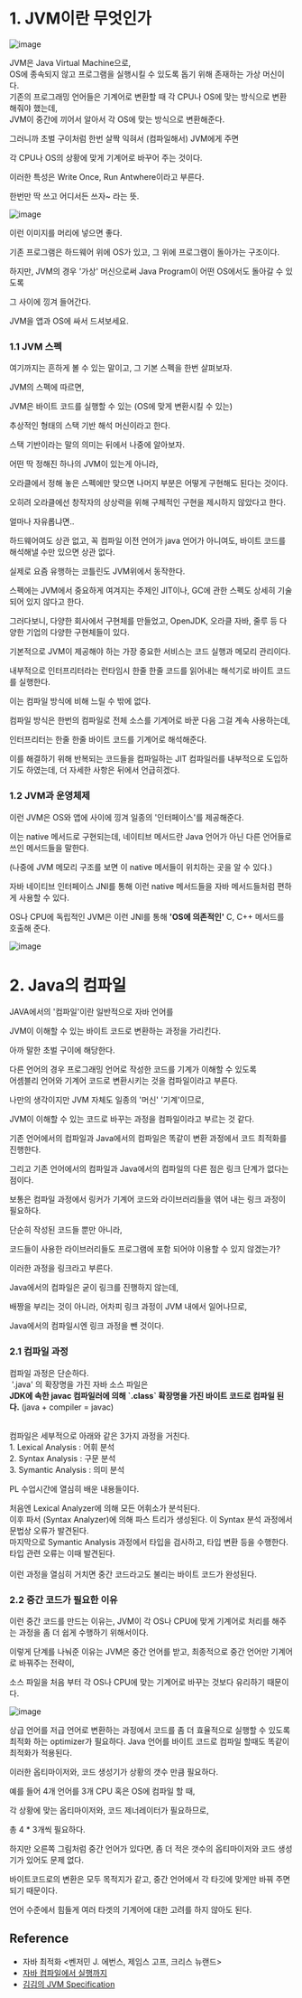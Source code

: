 # 1\. JVM이란 무엇인가

![image](https://github.com/binary-ho/TIL-public/assets/71186266/8fdc3d36-4616-4926-ae7f-75a7b6b74008)

JVM은 Java Virtual Machine으로,  
OS에 종속되지 않고 프로그램을 실행시킬 수 있도록 돕기 위해 존재하는 가상 머신이다.   
기존의 프로그래밍 언어들은 기계어로 변환할 때 각 CPU나 OS에 맞는 방식으로 변환해줘야 했는데,  
JVM이 중간에 끼어서 알아서 각 OS에 맞는 방식으로 변환해준다.

그러니까 초벌 구이처럼 한번 살짝 익혀서 (컴파일해서) JVM에게 주면

각 CPU나 OS의 상황에 맞게 기계어로 바꾸어 주는 것이다.

이러한 특성은 Write Once, Run Antwhere이라고 부른다.

한번만 딱 쓰고 어디서든 쓰자~ 라는 뜻. 

![image](https://github.com/binary-ho/TIL-public/assets/71186266/5a1629c9-d7ad-4439-bcff-095dbc03c0d8)

이런 이미지를 머리에 넣으면 좋다.

기존 프로그램은 하드웨어 위에 OS가 있고, 그 위에 프로그램이 돌아가는 구조이다.

하지만, JVM의 경우 '가상' 머신으로써 Java Program이 어떤 OS에서도 돌아갈 수 있도록

그 사이에 낑겨 들어간다.

JVM을 앱과 OS에 싸서 드셔보세요.

### 1.1 JVM 스펙

여기까지는 흔하게 볼 수 있는 말이고, 그 기본 스펙을 한번 살펴보자.

  
JVM의 스펙에 따르면,

JVM은 바이트 코드를 실행할 수 있는 (OS에 맞게 변환시킬 수 있는)

추상적인 형태의 스택 기반 해석 머신이라고 한다. 

스택 기반이라는 말의 의미는 뒤에서 나중에 알아보자.

어떤 딱 정해진 하나의 JVM이 있는게 아니라,

오라클에서 정해 놓은 스펙에만 맞으면 나머지 부분은 어떻게 구현해도 된다는 것이다.

오히려 오라클에선 창작자의 상상력을 위해 구체적인 구현을 제시하지 않았다고 한다.

얼마나 자유롭냐면..

하드웨어여도 상관 없고, 꼭 컴파일 이전 언어가 java 언어가 아니여도, 바이트 코드를 해석해낼 수만 있으면 상관 없다.

실제로 요즘 유행하는 코틀린도 JVM위에서 동작한다. 

스펙에는 JVM에서 중요하게 여겨지는 주제인 JIT이나, GC에 관한 스펙도 상세히 기술되어 있지 않다고 한다.

그러다보니, 다양한 회사에서 구현체를 만들었고, OpenJDK, 오라클 자바, 줄루 등 다양한 기업의 다양한 구현체들이 있다. 

기본적으로 JVM이 제공해야 하는 가장 중요한 서비스는 코드 실행과 메모리 관리이다.

내부적으로 인터프리터라는 런타임시 한줄 한줄 코드를 읽어내는 해석기로 바이트 코드를 실행한다. 

이는 컴파일 방식에 비해 느릴 수 밖에 없다.

컴파일 방식은 한번의 컴파일로 전체 소스를 기계어로 바꾼 다음 그걸 계속 사용하는데,

인터프리터는 한줄 한줄 바이트 코드를 기계어로 해석해준다.  
  
이를 해결하기 위해 반복되는 코드들을 컴파일하는 JIT 컴파일러를 내부적으로 도입하기도 하였는데, 더 자세한 사항은 뒤에서 언급히겠다.

### 1.2 JVM과 운영체제

이런 JVM은 OS와 앱에 사이에 낑겨 일종의 '인터페이스'를 제공해준다.

이는 native 메서드로 구현되는데, 네이티브 메서드란 Java 언어가 아닌 다른 언어들로 쓰인 메서드들을 말한다.

(나중에 JVM 메모리 구조를 보면 이 native 메서들이 위치하는 곳을 알 수 있다.)

자바 네이티브 인터페이스 JNI를 통해 이런 native 메서드들을 자바 메서드들처럼 편하게 사용할 수 있다.

OS나 CPU에 독립적인 JVM은 이런 JNI를 통해 **'OS에 의존적인'** C, C++ 메서드를 호출해 준다.

![image](https://github.com/binary-ho/TIL-public/assets/71186266/755f50d4-b3c3-4d55-afa8-1328289abf8e)


# 2\. Java의 컴파일

JAVA에서의 '컴파일'이란 일반적으로 자바 언어를

JVM이 이해할 수 있는 바이트 코드로 변환하는 과정을 가리킨다. 

아까 말한 초벌 구이에 해당한다.

다른 언어의 경우 프로그래밍 언어로 작성한 코드를 기계가 이해할 수 있도록   
어셈블리 언어와 기계어 코드로 변환시키는 것을 컴파일이라고 부른다. 

나만의 생각이지만 JVM 자체도 일종의 '머신' '기계'이므로,

JVM이 이해할 수 있는 코드로 바꾸는 과정을 컴파일이라고 부르는 것 같다. 

기존 언어에서의 컴파일과 Java에서의 컴파일은 똑같이 변환 과정에서 코드 최적화를 진행한다.

그리고 기존 언어에서의 컴파일과 Java에서의 컴파일의 다른 점은 링크 단계가 없다는 점이다. 

보통은 컴파일 과정에서 링커가 기계어 코드와 라이브러리들을 엮어 내는 링크 과정이 필요하다.

단순히 작성된 코드들 뿐만 아니라,

코드들이 사용한 라이브러리들도 프로그램에 포함 되어야 이용할 수 있지 않겠는가?

이러한 과정을 링크라고 부른다.

Java에서의 컴파일은 굳이 링크를 진행하지 않는데,

배짱을 부리는 것이 아니라, 어차피 링크 과정이 JVM 내에서 일어나므로,

Java에서의 컴파일시엔 링크 과정을 뺀 것이다. 

### 2.1 컴파일 과정

컴파일 과정은 단순하다.   
 '.java' 의 확장명을 가진 자바 소스 파일은   
**JDK에 속한 javac 컴파일러에 의해 \`.class\` 확장명을 가진 바이트 코드로 컴파일 된다.** (java + compiler = javac)   
   
  
컴파일은 세부적으로 아래와 같은 3가지 과정을 거친다.  
1. Lexical Analysis : 어휘 분석  
2. Syntax Analysis : 구문 분석  
3. Symantic Analysis : 의미 분석

PL 수업시간에 열심히 배운 내용들이다.

처음엔 Lexical Analyzer에 의해 모든 어휘소가 분석된다.   
이후 파서 (Syntax Analyzer)에 의해 파스 트리가 생성된다. 이 Syntax 분석 과정에서 문법상 오류가 발견된다.   
마지막으로 Symantic Analysis 과정에서 타입을 검사하고, 타입 변환 등을 수행한다.   
타입 관련 오류는 이때 발견된다.   
   
이런 과정을 열심히 거치면 중간 코드라고도 불리는 바이트 코드가 완성된다. 

### 2.2 중간 코드가 필요한 이유

이런 중간 코드를 만드는 이유는, JVM이 각 OS나 CPU에 맞게 기계어로 처리를 해주는 과정을 좀 더 쉽게 수행하기 위해서이다. 

이렇게 단계를 나눠준 이유는 JVM은 중간 언어를 받고, 최종적으로 중간 언어만 기계어로 바꿔주는 전략이,

소스 파일을 처음 부터 각 OS나 CPU에 맞는 기계어로 바꾸는 것보다 유리하기 때문이다.

![image](https://github.com/binary-ho/TIL-public/assets/71186266/2703422d-ff30-4504-a3aa-dda6ac44aba8)


상급 언어를 저급 언어로 변환하는 과정에서 코드를 좀 더 효율적으로 실행할 수 있도록 최적화 하는 optimizer가 필요하다. Java 언어를 바이트 코드로 컴파일 할때도 똑같이 최적화가 적용된다.

이러한 옵티마이저와, 코드 생성기가 상황의 갯수 만큼 필요하다. 

예를 들어 4개 언어를 3개 CPU 혹은 OS에 컴파일 할 때,

각 상황에 맞는 옵티마이저와, 코드 제너레이터가 필요하므로,

총 4 \* 3개씩 필요하다.

하지만 오른쪽 그림처럼 중간 언어가 있다면, 좀 더 적은 갯수의 옵티마이저와 코드 생성기가 있어도 문제 없다.

바이트코드로의 변환은 모두 목적지가 같고, 중간 언어에서 각 타깃에 맞게만 바꿔 주면 되기 때문이다.

언어 수준에서 힘들게 여러 타겟의 기계어에 대한 고려를 하지 않아도 된다.

## Reference
- 자바 최적화 <벤저민 J. 에번스, 제임스 고프, 크리스 뉴랜드>
- [자바 컴파일에서 실행까지](https://homoefficio.github.io/2019/01/31/Back-to-the-Essence-Java-%EC%BB%B4%ED%8C%8C%EC%9D%BC%EC%97%90%EC%84%9C-%EC%8B%A4%ED%96%89%EA%B9%8C%EC%A7%80-1/)
- [김김의 JVM Specification](https://www.youtube.com/watch?v=6reapO0gLPs&t=309s)

